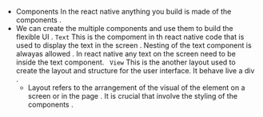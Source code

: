 - Components  In the react native anything you build is made of the components .
 - We can create the multiple components and use them to build the flexible UI .
  `Text` This is the compoment in th react native code that is used to display the text in the screen .
   Nesting of the text component is alwayas allowed .
   In react native any text on the screen need to be inside the text component.
  ` View` This is the another layout used to create the layout and structure for the user interface. It behave live a div .
   - Layout refers to the arrangement of the visual of the  element on a screen or in the page . It is crucial that involve the styling of the components .